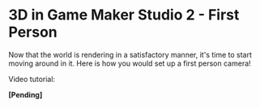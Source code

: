 # 3D in Game Maker Studio 2 - First Person

Now that the world is rendering in a satisfactory manner, it's time to start moving around in it. Here is how you would set up a first person camera!

Video tutorial:

**[Pending]**